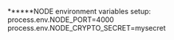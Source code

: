 ******NODE environment variables setup:
process.env.NODE_PORT=4000
process.env.NODE_CRYPTO_SECRET=mysecret